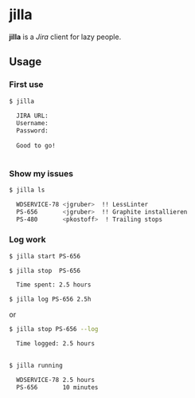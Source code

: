 jilla
=====

**jilla** is a *Jira* client for lazy people.

Usage
-----

### First use
```bash
$ jilla
  
  JIRA URL:
  Username:
  Password:
  
  Good to go!
    
```

### Show my issues
```bash
$ jilla ls

  WDSERVICE-78 <jgruber>  !! LessLinter
  PS-656       <jgruber>  !! Graphite installieren
  PS-480       <pkostoff>  ! Trailing stops

```

### Log work
```bash
$ jilla start PS-656
```

```bash
$ jilla stop  PS-656

  Time spent: 2.5 hours

$ jilla log PS-656 2.5h
```

or

```bash
$ jilla stop PS-656 --log

  Time logged: 2.5 hours
  
```

```bash
$ jilla running

  WDSERVICE-78 2.5 hours
  PS-656       10 minutes

```
